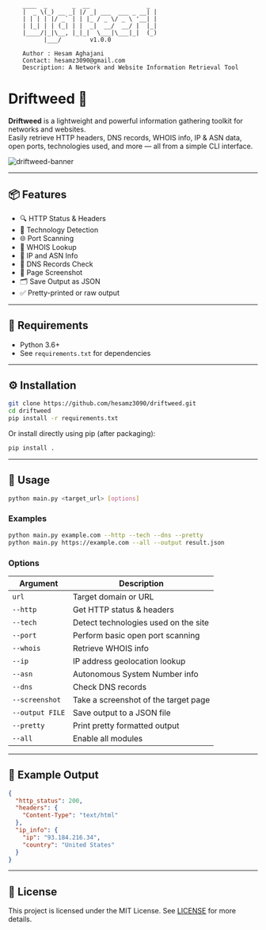 ```
    ____  _       _  __                _ 
    |  _ \(_) __ _| |/ _| ___  ___ _ __| |
    | | | | |/ _` | | |_ / _ \/ _ \ '__| |
    | |_| | | (_| | |  _|  __/  __/ |  |_|
    |____/|_|\__, |_|_|  \___|\___|_|  (_)
          |___/        v1.0.0

    Author : Hesam Aghajani
    Contact: hesamz3090@gmail.com
    Description: A Network and Website Information Retrieval Tool
```

# Driftweed 🌿

**Driftweed** is a lightweight and powerful information gathering toolkit for networks and websites.  
Easily retrieve HTTP headers, DNS records, WHOIS info, IP & ASN data, open ports, technologies used, and more — all from a simple CLI interface.

![driftweed-banner](https://raw.githubusercontent.com/hesamz3090/driftweed/main/assets/banner.png)

---

## 📦 Features

- 🔍 HTTP Status & Headers  
- 🧠 Technology Detection  
- 🌐 Port Scanning  
- 🧾 WHOIS Lookup  
- 🧠 IP and ASN Info  
- 🧬 DNS Records Check  
- 📸 Page Screenshot
- 🗂 Save Output as JSON  
- ✅ Pretty-printed or raw output  

---

## 📌 Requirements

- Python 3.6+
- See `requirements.txt` for dependencies

---

## ⚙️ Installation

```bash
git clone https://github.com/hesamz3090/driftweed.git
cd driftweed
pip install -r requirements.txt
```

Or install directly using pip (after packaging):

```bash
pip install .
```

---

## 🚀 Usage

```bash
python main.py <target_url> [options]
```

### Examples

```bash
python main.py example.com --http --tech --dns --pretty
python main.py https://example.com --all --output result.json
```

### Options

| Argument        | Description                               |
|-----------------|-------------------------------------------|
| `url`           | Target domain or URL                      |
| `--http`        | Get HTTP status & headers                 |
| `--tech`        | Detect technologies used on the site      |
| `--port`        | Perform basic open port scanning          |
| `--whois`       | Retrieve WHOIS info                       |
| `--ip`          | IP address geolocation lookup             |
| `--asn`         | Autonomous System Number info             |
| `--dns`         | Check DNS records                         |
| `--screenshot`  | Take a screenshot of the target page      |
| `--output FILE` | Save output to a JSON file                |
| `--pretty`      | Print pretty formatted output             |
| `--all`         | Enable all modules                        |

---

## 📁 Example Output

```json
{
  "http_status": 200,
  "headers": {
    "Content-Type": "text/html"
  },
  "ip_info": {
    "ip": "93.184.216.34",
    "country": "United States"
  }
}
```

---


## 📝 License

This project is licensed under the MIT License. See [LICENSE](LICENSE) for more details.